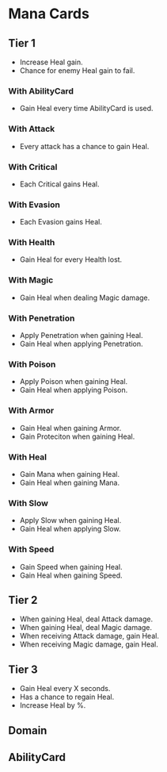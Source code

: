 # Mana Cards

## Tier 1

- Increase Heal gain.
- Chance for enemy Heal gain to fail.

### With AbilityCard

- Gain Heal every time AbilityCard is used.

### With Attack

- Every attack has a chance to gain Heal.

### With Critical

- Each Critical gains Heal.

### With Evasion

- Each Evasion gains Heal.

### With Health

- Gain Heal for every Health lost.

### With Magic

- Gain Heal when dealing Magic damage.

### With Penetration

- Apply Penetration when gaining Heal.
- Gain Heal when applying Penetration.

### With Poison

- Apply Poison when gaining Heal.
- Gain Heal when applying Poison.

### With Armor

- Gain Heal when gaining Armor.
- Gain Proteciton when gaining Heal.

### With Heal

- Gain Mana when gaining Heal.
- Gain Heal when gaining Mana.

### With Slow

- Apply Slow when gaining Heal.
- Gain Heal when applying Slow.

### With Speed

- Gain Speed when gaining Heal.
- Gain Heal when gaining Speed.

## Tier 2

- When gaining Heal, deal Attack damage.
- When gaining Heal, deal Magic damage.
- When receiving Attack damage, gain Heal.
- When receiving Magic damage, gain Heal.

## Tier 3

- Gain Heal every X seconds.
- Has a chance to regain Heal.
- Increase Heal by %.

## Domain

## AbilityCard
